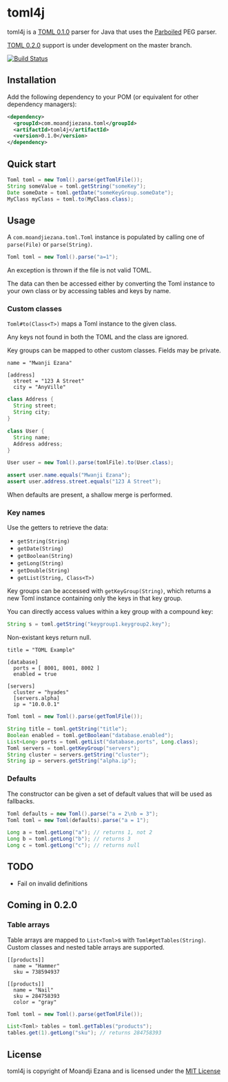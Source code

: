 # toml4j

toml4j is a [TOML 0.1.0](https://github.com/mojombo/toml/tree/v0.1.0) parser for Java that uses the [Parboiled](http://www.parboiled.org) PEG parser.

[TOML 0.2.0](https://github.com/mojombo/toml/tree/v0.2.0) support is under development on the master branch.

[![Build Status](https://travis-ci.org/mwanji/toml4j.svg?branch=master)](https://travis-ci.org/mwanji/toml4j)

## Installation

Add the following dependency to your POM (or equivalent for other dependency managers):

````xml
<dependency>
  <groupId>com.moandjiezana.toml</groupId>
  <artifactId>toml4j</artifactId>
  <version>0.1.0</version>
</dependency>
````

## Quick start

````java
Toml toml = new Toml().parse(getTomlFile());
String someValue = toml.getString("someKey");
Date someDate = toml.getDate("someKeyGroup.someDate");
MyClass myClass = toml.to(MyClass.class);
````

## Usage

A `com.moandjiezana.toml.Toml` instance is populated by calling one of `parse(File)` or `parse(String)`.

````java
Toml toml = new Toml().parse("a=1");
````

An exception is thrown if the file is not valid TOML.

The data can then be accessed either by converting the Toml instance to your own class or by accessing tables and keys by name.

### Custom classes

`Toml#to(Class<T>)` maps a Toml instance to the given class.

Any keys not found in both the TOML and the class are ignored.

Key groups can be mapped to other custom classes. Fields may be private.

````
name = "Mwanji Ezana"

[address]
  street = "123 A Street"
  city = "AnyVille"
````

````java
class Address {
  String street;
  String city;
}

class User {
  String name;
  Address address;
}
````

````java
User user = new Toml().parse(tomlFile).to(User.class);

assert user.name.equals("Mwanji Ezana");
assert user.address.street.equals("123 A Street");
````

When defaults are present, a shallow merge is performed.

### Key names

Use the getters to retrieve the data:

* `getString(String)`
* `getDate(String)`
* `getBoolean(String)`
* `getLong(String)`
* `getDouble(String)`
* `getList(String, Class<T>)`

Key groups can be accessed with `getKeyGroup(String)`, which returns a new Toml instance containing only the keys in that key group.

You can directly access values within a key group with a compound key:

````java
String s = toml.getString("keygroup1.keygroup2.key");
````

Non-existant keys return null.

````
title = "TOML Example"

[database]
  ports = [ 8001, 8001, 8002 ]
  enabled = true

[servers]
  cluster = "hyades"
  [servers.alpha]
  ip = "10.0.0.1"
````

````java
Toml toml = new Toml().parse(getTomlFile());

String title = toml.getString("title");
Boolean enabled = toml.getBoolean("database.enabled");
List<Long> ports = toml.getList("database.ports", Long.class);
Toml servers = toml.getKeyGroup("servers");
String cluster = servers.getString("cluster");
String ip = servers.getString("alpha.ip");

````

### Defaults

The constructor can be given a set of default values that will be used as fallbacks.

````java
Toml defaults = new Toml().parse("a = 2\nb = 3");
Toml toml = new Toml(defaults).parse("a = 1");

Long a = toml.getLong("a"); // returns 1, not 2
Long b = toml.getLong("b"); // returns 3
Long c = toml.getLong("c"); // returns null
````

## TODO

* Fail on invalid definitions

## Coming in 0.2.0

### Table arrays

Table arrays are mapped to `List<Toml>`s with `Toml#getTables(String)`. Custom classes and nested table arrays are supported.

````
[[products]]
  name = "Hammer"
  sku = 738594937

[[products]]
  name = "Nail"
  sku = 284758393
  color = "gray"
````

````java
Toml toml = new Toml().parse(getTomlFile());

List<Toml> tables = toml.getTables("products");
tables.get(1).getLong("sku"); // returns 284758393
````

## License

toml4j is copyright of Moandji Ezana and is licensed under the [MIT License](http://www.opensource.org/licenses/mit-license.php)

